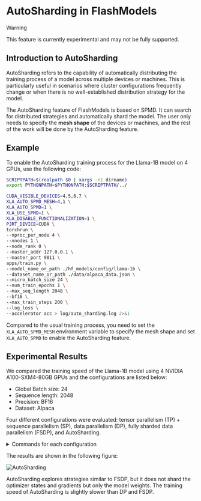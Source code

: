 # AutoSharding in FlashModels

> [!WARNING]
> This feature is currently experimental and may not be fully supported.

## Introduction to AutoSharding

AutoSharding refers to the capability of automatically distributing the training process of a model across multiple devices or machines. This is particularly useful in scenarios where cluster configurations frequently change or when there is no well-established distribution strategy for the model.

The AutoSharding feature of FlashModels is based on SPMD. It can search for distributed strategies and automatically shard the model. The user only needs to specify the **mesh shape** of the devices or machines, and the rest of the work will be done by the AutoSharding feature.

## Example

To enable the AutoSharding training process for the Llama-1B model on 4 GPUs, use the following code:

```bash
SCRIPTPATH=$(realpath $0 | xargs -n1 dirname)
export PYTHONPATH=$PYTHONPATH:$SCRIPTPATH/../

CUDA_VISIBLE_DEVICES=4,5,6,7 \
XLA_AUTO_SPMD_MESH=4,1 \
XLA_AUTO_SPMD=1 \
XLA_USE_SPMD=1 \
XLA_DISABLE_FUNCTIONALIZATION=1 \
PJRT_DEVICE=CUDA \
torchrun \
--nproc_per_node 4 \
--nnodes 1 \
--node_rank 0 \
--master_addr 127.0.0.1 \
--master_port 9011 \
apps/train.py \
--model_name_or_path ./hf_models/config/llama-1b \
--dataset_name_or_path ./data/alpaca_data.json \
--micro_batch_size 24 \
--num_train_epochs 1 \
--max_seq_length 2048 \
--bf16 \
--max_train_steps 200 \
--log_loss \
--accelerator acc > log/auto_sharding.log 2>&1
```

Compared to the usual training process, you need to set the `XLA_AUTO_SPMD_MESH` environment variable to specify the mesh shape and set `XLA_AUTO_SPMD` to enable the AutoSharding feature.

## Experimental Results

We compared the training speed of the Llama-1B model using 4 NVIDIA A100-SXM4-80GB GPUs and the configurations are listed below:

- Global Batch size: 24
- Sequence length: 2048
- Precision: BF16
- Dataset: Alpaca

Four different configurations were evaluated: tensor parallelism (TP) + sequence parallelism (SP), data parallelism (DP), fully sharded data parallelism (FSDP), and AutoSharding.

<details>
<summary>Commands for each configuration</summary>

```bash
# auto sharding
SCRIPTPATH=$(realpath $0 | xargs -n1 dirname)
export PYTHONPATH=$PYTHONPATH:$SCRIPTPATH/../

ACC_FLASH_ATTN=0  \
CUDA_VISIBLE_DEVICES=1,2,3,4 \
XLA_AUTO_SPMD_MESH=4,1 \
XLA_AUTO_SPMD=1 \
XLA_USE_SPMD=1 \
XLA_DISABLE_FUNCTIONALIZATION=1 \
PJRT_DEVICE=CUDA \
torchrun \
--nproc_per_node 4 \
--nnodes 1 \
--node_rank 0 \
--master_addr 127.0.0.1 \
--master_port 9011 \
apps/train.py \
--model_name_or_path ./hf_models/config/llama-1b \
--dataset_name_or_path ./data/alpaca_data.json \
--micro_batch_size 24 \
--num_train_epochs 1 \
--max_seq_length 2048 \
--bf16 \
--max_train_steps 200 \
--log_loss \
--accelerator acc > log/auto_sharding.log 2>&1

# fsdp
CUDA_VISIBLE_DEVICES=0,1,2,3 ./examples/run.sh --model ./hf_models/config/llama-1b --accelerator acc --mbs 6 --fsdp 4 --no_fa --max_seq_length 2048 --bf16 --log_loss --max_steps 200 --data ./data/alpaca_data.json

# tp + sp
CUDA_VISIBLE_DEVICES=0,1,2,3 ./examples/run.sh --model ./hf_models/config/llama-1b --accelerator acc --mbs 24 --tp 4 --sp --no_fa --max_seq_length 2048 --bf16 --log_loss --max_steps 200 --data ./data/alpaca_data.json

# dp
CUDA_VISIBLE_DEVICES=0,1,2,3 ./examples/run.sh --model ./hf_models/config/llama-1b --accelerator acc --mbs 6 --dp 4 --no_fa --max_seq_length 2048 --bf16 --log_loss --max_steps 200 --data ./data/alpaca_data.json
```

</details>

The results are shown in the following figure:

![AutoSharding](./resources/alpaca-result.png)

AutoSharding explores strategies similar to FSDP, but it does not shard the optimizer states and gradients but only the model weights. The training speed of AutoSharding is slightly slower than DP and FSDP.
